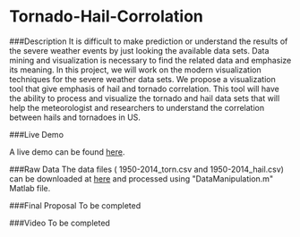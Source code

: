 # Tornado-Hail-Corrolation

###Description
It is difficult to make prediction or understand the results of the severe weather events by just looking the available data sets. Data mining and visualization is necessary to find the related data and emphasize its meaning. In this project, we will work on the modern visualization techniques for the severe weather data sets. We propose a visualization tool that give emphasis of hail and tornado correlation. This tool will have the ability to process and visualize the tornado and hail data sets that will help the meteorologist and researchers to understand the correlation between hails and tornadoes in US.

###Live Demo

A live demo can be found [here](http://nyu-cs6313-projects.github.io/Tornado-Hail/).

###Raw Data
The data files ( 1950-2014_torn.csv and 1950-2014_hail.csv) can be downloaded at [here](http://www.spc.noaa.gov/wcm/) and processed using "DataManipulation.m" Matlab file.

###Final Proposal
To be completed

###Video
To be completed
